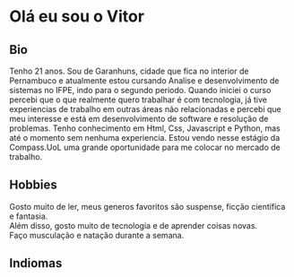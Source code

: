 <h1> Olá eu sou o Vitor </h1>
<h2>Bio</h2>
<p>Tenho 21 anos. Sou de Garanhuns, cidade que fica no interior de Pernambuco e atualmente estou cursando Analise e desenvolvimento de sistemas no IFPE, indo para o segundo periodo. Quando iniciei o curso percebi que o que realmente quero trabalhar é com tecnologia, já tive experiencias de trabalho em outras áreas não relacionadas e percebi que meu interesse e está em desenvolvimento de software e resolução de problemas. 
Tenho conhecimento em Html, Css, Javascript e Python, mas até o momento sem nenhuma experiencia.
Estou vendo nesse estágio da Compass.UoL uma grande oportunidade para me colocar no mercado de trabalho.</p>
<h2>Hobbies</h2>
<p> Gosto muito de ler, meus generos favoritos são suspense, ficção científica e fantasia. <br> 
Além disso, gosto muito de tecnologia e de aprender coisas novas. <br>
Faço musculação e natação durante a semana. </p>
<h2>Indiomas</h2>
